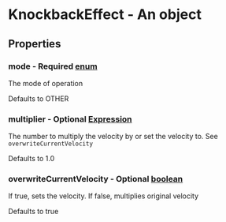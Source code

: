 

# KnockbackEffect - An object



## Properties



### mode - Required [enum](enum)



 The mode of operation



Defaults to OTHER



### multiplier - Optional [Expression](Expression)



 The number to multiply the velocity by or set the velocity to. See `overwriteCurrentVelocity`



Defaults to 1.0



### overwriteCurrentVelocity - Optional [boolean](boolean)



 If true, sets the velocity. If false, multiplies original velocity



Defaults to true

